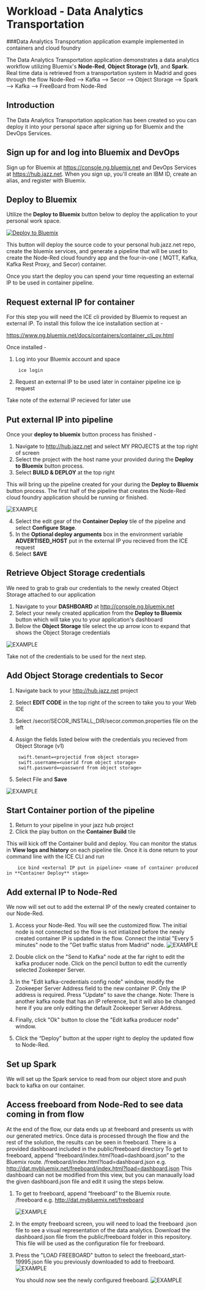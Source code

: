 # Workload - Data Analytics Transportation 


###Data Analytics Transportation application example implemented in containers and cloud foundry


The Data Analytics Transportation application demonstrates
a data analytics workflow utilizing Bluemix's **Node-Red**, **Object Storage (v1)**, and **Spark**. Real time data is retrieved from a transportation
system in Madrid and goes through the flow Node-Red --> Kafka --> Secor --> Object Storage --> Spark --> Kafka --> FreeBoard from Node-Red

## Introduction

The Data Analytics Transportation application has been created so you can deploy it into your personal space
after signing up for Bluemix and the DevOps Services. 

## Sign up for and log into Bluemix and DevOps

Sign up for Bluemix at https://console.ng.bluemix.net and DevOps Services at https://hub.jazz.net.
When you sign up, you'll create an IBM ID, create an alias, and register with Bluemix.

## Deploy to Bluemix

Utilize the **Deploy to Bluemix** button below to deploy the application to your personal work space.

[![Deploy to Bluemix](https://bluemix.net/deploy/button.png)](https://bluemix.net/deploy?repository=https://hub.jazz.net/git/wprichar/data-analytics-transportation)

This button will deploy the source code to your personal hub.jazz.net repo, create the bluemix services, and generate a pipeline that will be used to create the 
Node-Red cloud foundry app and the four-in-one ( MQTT, Kafka, Kafka Rest Proxy, and Secor) container.

Once you start the deploy you can spend your time requesting an external IP to be used in container pipeline.

## Request external IP for container

For this step you will need the ICE cli provided by Bluemix to request an external IP. To install this follow the ice installation section at - 

https://www.ng.bluemix.net/docs/containers/container_cli_ov.html

Once installed -

1. Log into your Bluemix account and space 

		ice login
2. Request an external IP to be used later in container pipeline
		ice ip request
		
Take note of the external IP recieved for later use


## Put external IP into pipeline

Once your **deploy to bluemix** button process has finished - 

1. Navigate to http://hub.jazz.net and select MY PROJECTS at the top right of screen
2. Select the project with the host name your provided during the **Deploy to Bluemix** button process.
3. Select **BUILD & DEPLOY** at the top right

This will bring up the pipeline created for your during the **Deploy to Bluemix** button process. The first half of the pipeline that creates the Node-Red
cloud foundry application should be running or finished.

 
![EXAMPLE](images/pipelinestatus2.jpg)

4. Select the edit gear of the **Container Deploy** tile of the pipeline and select **Configure Stage**.
5. In the **Optional deploy arguments** box in the environment variable **ADVERTISED_HOST** put in the external IP you recieved from the ICE request
6. Select **SAVE**


## Retrieve Object Storage credentials

We need to grab to grab our credentials to the newly created Object Storage attached to our application


1. Navigate to your **DASHBOARD** at http://console.ng.bluemix.net
2. Select your newly created application from the **Deploy to Bluemix** button which will take you to your application's dashboard
2. Below the **Object Storage** tile select the up arrow icon to expand that shows the Object Storage credentials


![EXAMPLE](images/uparrow.jpg) 


Take not of the credentials to be used for the next step.


## Add Object Storage credentials to Secor

1. Navigate back to your http://hub.jazz.net project
2. Select **EDIT CODE** in the top right of the screen to take you to your Web IDE
3. Select /secor/SECOR_INSTALL_DIR/secor.common.properties file on the left
4. Assign the fields listed below with the credentials you recieved from Object Storage (v1)

		swift.tenant=<projectid from object storage>
		swift.username=<userid from object storage>
		swift.password=<password from object storage>
5. Select File and **Save**

![EXAMPLE](images/secorcredentials.jpg)

## Start Container portion of the pipeline

1. Return to your pipeline in your jazz hub project
2. Click the play button on the **Container Build** tile

This will kick off the Container build and deploy. You can monitor the status in **View logs and history** on each pipeline tile. Once it is done return to your command line with the ICE CLI and run

		ice bind <external IP put in pipeline> <name of container produced in **Container Deploy** stage>
		

## Add external IP to Node-Red

We now will set out to add the external IP of the newly created container to our Node-Red.

1. Access your Node-Red. You will see the customized flow. The initial node is not connected so the flow is not intialized before the newly created container IP is updated in the flow.
Connect the initial "Every 5 minutes" node to the "Get traffic status from Madrid" node.
![EXAMPLE](images/connect_start_node.png)

2. Double click on the "Send to Kafka" node at the far right to edit the kafka producer node. Click on the pencil button to edit the currently selected Zookeeper Server.

3. In the "Edit kafka-credentials config node" window, modify the Zookeeper Server Address field to the new container IP. Only the IP address is required. Press "Update" to save the change. 
Note: There is another kafka node that has an IP reference, but it will also be changed here if you are only editing the default Zookeeper Server Address.

4. Finally, click "Ok" button to close the "Edit kafka producer node" window.

5. Click the “Deploy” button at the upper right to deploy the updated flow to Node-Red.



## Set up Spark

We will set up the Spark service to read from our object store and push back to kafka on our container.


## Access freeboard from Node-Red to see data coming in from flow

At the end of the flow, our data ends up at freeboard and presents us with our generated metrics.
Once data is processed through the flow and the rest of the solution, the results can be seen in freeboard. There is a provided dashboard included in the public/freeboard directory To get to freeboard, append “freeboard/index.html?load=dashboard.json” to the Bluemix route. <route>/freeboard/index.html?load=dashboard.json
e.g. http://dat.mybluemix.net/freeboard/index.html?load=dashboard.json
This dashboard can not be modified from this view, but you can manaually load the given dashboard.json file and edit it using the steps below.

1. To get to freeboard, append “freeboard” to the Bluemix route. <route>/freeboard
e.g. http://dat.mybluemix.net/freeboard

	![EXAMPLE](images/bluemix_route.jpg)

2. In the empty freeboard screen, you will need to load the freeboard .json file to see a visual representation of the data analytics. Download the dashboard.json file from the public/freeboard folder in this repository. This file will be used as the configuration file for freeboard.

3. Press the "LOAD FREEBOARD" button to select the freeboard_start-19995.json file you previously downloaded to add to freeboard.
![EXAMPLE](images/blank_freeboard.jpg)

	You should now see the newly configured freeboard.
![EXAMPLE](images/loaded_freeboard.png)

